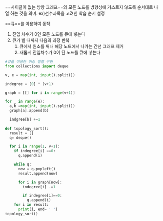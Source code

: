 ==사이클이 없는 방향 그래프==의 모든 노드를 방향성에 거스르지 않도록 순서대로 나열 하는 것을 의미. ex)선수과목을 고려한 학습 순서 설정


==큐==를 이용하여 동작
1. 진입 차수가 0인 모든 노드를 큐에 넣는다
2. 큐가 빌 때까지 다음의 과정 반복
	1. 큐에서 원소를 꺼내 해당 노드에서 나가는 간선 그래프 제거
	2. 새롭게 진입차수가 0이 된 노드를 큐에 넣는다

```py
#큐를 이용한 위상 정렬 구현
from collections import deque

v, e = map(int, input().split())

indegree = [0] * (v+1)

graph = [[] for i in range(v+1)]

for _ in range(e):
  a,b =map(int, input().split())
  graph[a].append(b)

  indgree[b] +=1
  
def topology_sort():
  result = []
  q= deque()

  for i in range(1, v+1):
    if indegree[i] ==0:
      q.append(i)

    while q:
      now = q.popleft()
      result.append(now)

      for i in graph[now]:
        indegree[i] -=1

        if indegree[i]==0:
          q.append(i)
    for i in result:
      print(i, end= ' ')
topology_sort()
    

  

  



```
